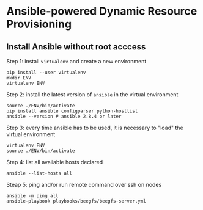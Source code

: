 # Ansible-powered Dynamic Resource Provisioning

## Install Ansible without root acccess

Step 1: install `virtualenv` and create a new environment

``` shell
pip install --user virtualenv
mkdir ENV
virtualenv ENV
```

Step 2: install the latest version of `ansible` in the virtual environment

``` shell
source ./ENV/bin/activate
pip install ansible configparser python-hostlist
ansible --version # ansible 2.8.4 or later
```

Step 3: every time ansible has to be used, it is necessary to "load" the
virtual environment

``` shell
virtualenv ENV
source ./ENV/bin/activate
```

Step 4: list all available hosts declared

``` shell
ansible --list-hosts all
```

Steap 5: ping and/or run remote command over ssh on nodes

``` shell
ansible -m ping all
ansible-playbook playbooks/beegfs/beegfs-server.yml
```

